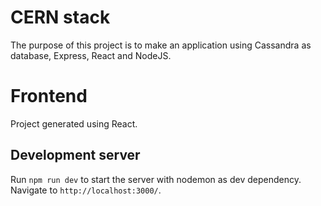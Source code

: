 # CERN stack
The purpose of this project is to make an application using Cassandra as database, Express, React and NodeJS. 

# Frontend
Project generated using React.

## Development server

Run `npm run dev` to start the server with nodemon as dev dependency. Navigate to `http://localhost:3000/`.
